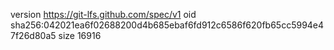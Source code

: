 version https://git-lfs.github.com/spec/v1
oid sha256:042021ea6f02688200d4b685ebaf6fd912c6586f620fb65cc5994e47f26d80a5
size 16916
